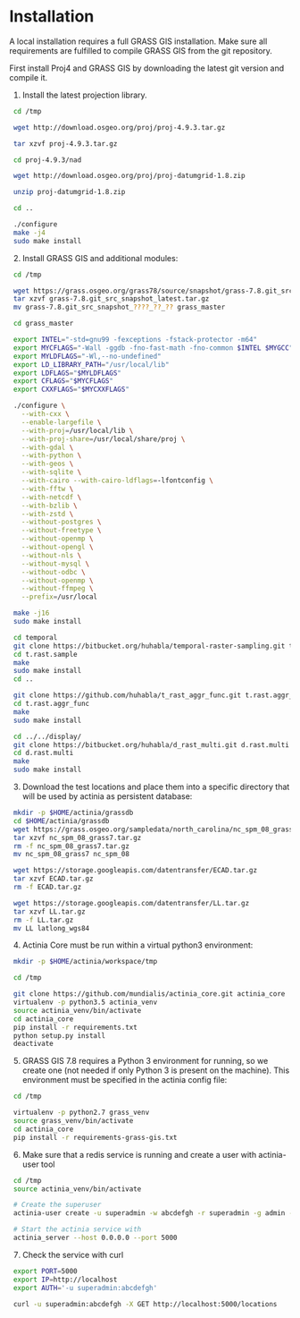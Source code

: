 Installation
============

A local installation requires a full GRASS GIS installation. Make sure
all requirements are fulfilled to compile GRASS GIS from the git
repository.

First install Proj4 and GRASS GIS by downloading the latest git version
and compile it.

1.  Install the latest projection library.

```bash
 cd /tmp

 wget http://download.osgeo.org/proj/proj-4.9.3.tar.gz

 tar xzvf proj-4.9.3.tar.gz

 cd proj-4.9.3/nad

 wget http://download.osgeo.org/proj/proj-datumgrid-1.8.zip

 unzip proj-datumgrid-1.8.zip

 cd ..

 ./configure
 make -j4
 sudo make install
```

2.  Install GRASS GIS and additional modules:

```bash
 cd /tmp

 wget https://grass.osgeo.org/grass78/source/snapshot/grass-7.8.git_src_snapshot_latest.tar.gz
 tar xzvf grass-7.8.git_src_snapshot_latest.tar.gz
 mv grass-7.8.git_src_snapshot_????_??_?? grass_master

 cd grass_master

 export INTEL="-std=gnu99 -fexceptions -fstack-protector -m64"
 export MYCFLAGS="-Wall -ggdb -fno-fast-math -fno-common $INTEL $MYGCC"
 export MYLDFLAGS="-Wl,--no-undefined"
 export LD_LIBRARY_PATH="/usr/local/lib"
 export LDFLAGS="$MYLDFLAGS"
 export CFLAGS="$MYCFLAGS"
 export CXXFLAGS="$MYCXXFLAGS"

 ./configure \
   --with-cxx \
   --enable-largefile \
   --with-proj=/usr/local/lib \
   --with-proj-share=/usr/local/share/proj \
   --with-gdal \
   --with-python \
   --with-geos \
   --with-sqlite \
   --with-cairo --with-cairo-ldflags=-lfontconfig \
   --with-fftw \
   --with-netcdf \
   --with-bzlib \
   --with-zstd \
   --without-postgres \
   --without-freetype \
   --without-openmp \
   --without-opengl \
   --without-nls \
   --without-mysql \
   --without-odbc \
   --without-openmp \
   --without-ffmpeg \
   --prefix=/usr/local

 make -j16
 sudo make install

 cd temporal
 git clone https://bitbucket.org/huhabla/temporal-raster-sampling.git t.rast.sample
 cd t.rast.sample
 make
 sudo make install
 cd ..

 git clone https://github.com/huhabla/t_rast_aggr_func.git t.rast.aggr_func
 cd t.rast.aggr_func
 make
 sudo make install

 cd ../../display/
 git clone https://bitbucket.org/huhabla/d_rast_multi.git d.rast.multi
 cd d.rast.multi
 make
 sudo make install
```

3.  Download the test locations and place them into a specific directory
    that will be used by actinia as persistent database:

```bash
 mkdir -p $HOME/actinia/grassdb
 cd $HOME/actinia/grassdb
 wget https://grass.osgeo.org/sampledata/north_carolina/nc_spm_08_grass7.tar.gz
 tar xzvf nc_spm_08_grass7.tar.gz
 rm -f nc_spm_08_grass7.tar.gz
 mv nc_spm_08_grass7 nc_spm_08

 wget https://storage.googleapis.com/datentransfer/ECAD.tar.gz
 tar xzvf ECAD.tar.gz
 rm -f ECAD.tar.gz

 wget https://storage.googleapis.com/datentransfer/LL.tar.gz
 tar xzvf LL.tar.gz
 rm -f LL.tar.gz
 mv LL latlong_wgs84
```

4.  Actinia Core must be run within a virtual python3 environment:

```bash
 mkdir -p $HOME/actinia/workspace/tmp

 cd /tmp

 git clone https://github.com/mundialis/actinia_core.git actinia_core
 virtualenv -p python3.5 actinia_venv
 source actinia_venv/bin/activate
 cd actinia_core
 pip install -r requirements.txt
 python setup.py install
 deactivate
```

5.  GRASS GIS 7.8 requires a Python 3 environment for running, so we
    create one (not needed if only Python 3 is present on the machine).
    This environment must be specified in the actinia config file:

```bash
 cd /tmp

 virtualenv -p python2.7 grass_venv
 source grass_venv/bin/activate
 cd actinia_core
 pip install -r requirements-grass-gis.txt
```

6.  Make sure that a redis service is running and create a user with
    actinia-user tool

```bash
 cd /tmp
 source actinia_venv/bin/activate

 # Create the superuser
 actinia-user create -u superadmin -w abcdefgh -r superadmin -g admin -c 100000000000 -n 1000 -t 6000

 # Start the actinia service with
 actinia_server --host 0.0.0.0 --port 5000
```

7.  Check the service with curl

```bash
 export PORT=5000
 export IP=http://localhost
 export AUTH='-u superadmin:abcdefgh'

 curl -u superadmin:abcdefgh -X GET http://localhost:5000/locations
```
